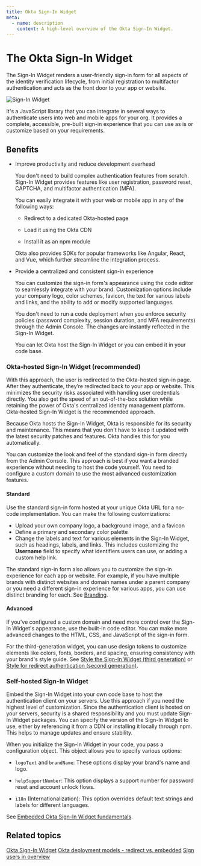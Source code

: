 ```yaml
---
title: Okta Sign-In Widget
meta:
  - name: description
    content: A high-level overview of the Okta Sign-In Widget.
---
```


# The Okta Sign-In Widget

The Sign-In Widget renders a user-friendly sign-in form for all aspects of the identity verification lifecycle, from initial registration to multifactor authentication and acts as the front door to your app or website.

 <div class="quarter"> 
 
 ![Sign-In Widget](/img/siw/okta-sign-in-javascript.png) 
 
 </div>

It's a JavaScript library that you can integrate in several ways to authenticate users into web and mobile apps for your org. It provides a complete, accessible, pre-built sign-in experience that you can use as is or customize based on your requirements. 

## Benefits 

* Improve productivity and reduce development overhead

   You don't need to build complex authentication features from scratch. Sign-In Widget provides features like user registration, password reset, CAPTCHA, and multifactor authentication (MFA).

   You can easily integrate it with your web or mobile app in any of the following ways:

    * Redirect to a dedicated Okta-hosted page

    * Load it using the Okta CDN

    * Install it as an npm module

    Okta also provides SDKs for popular frameworks like Angular, React, and Vue, which further streamline the integration process.

* Provide a centralized and consistent sign-in experience

   You can customize the sign-in form's appearance using the code editor to seamlessly integrate with your brand. Customization options include your company logo, color schemes, favicon, the text for various labels and links, and the ability to add or modify supported languages.  

   You don't need to run a code deployment when you enforce security policies (password complexity, session duration, and MFA requirements) through the Admin Console. The changes are instantly reflected in the Sign-In Widget. 

   You can let Okta host the Sign-In Widget or you can embed it in your code base.


### Okta-hosted Sign-In Widget (recommended) 

With this approach, the user is redirected to the Okta-hosted sign-in page. After they authenticate, they’re redirected back to your app or website. This minimizes the security risks associated with handling user credentials directly. You also get the speed of an out-of-the-box solution while retaining the power of Okta's centralized identity management platform. Okta-hosted Sign-In Widget is the recommended approach. 

Because Okta hosts the Sign-In Widget, Okta is responsible for its security and maintenance. This means that you don't have to keep it updated with the latest security patches and features. Okta handles this for you automatically.

You can customize the look and feel of the standard sign-in form directly from the Admin Console. This approach is best if you want a branded experience without needing to host the code yourself. You need to configure a custom domain to use the most advanced customization features.

#### Standard

Use the standard sign-in form hosted at your unique Okta URL for a no-code implementation. You can make the following customizations:

   * Upload your own company logo, a background image, and a favicon
   * Define a primary and secondary color palette
   * Change the labels and text for various elements in the Sign-In Widget, such as headings, labels, and links. This includes customizing the **Username** field to specify what identifiers users can use, or adding a custom help link.

The standard sign-in form also allows you to customize the sign-in experience for each app or website. For example, if you have multiple brands with distinct websites and domain names under a parent company or you need a different sign-in experience for various apps, you can use distinct branding for each. See [Branding](https://help.okta.com/oie/en-us/content/topics/settings/branding.htm).

#### Advanced
If you've configured a custom domain and need more control over the Sign-In Widget's appearance, use the built-in code editor. You can make more advanced changes to the HTML, CSS, and JavaScript of the sign-in form.

For the third-generation widget, you can use design tokens to customize elements like colors, fonts, borders, and spacing, ensuring consistency with your brand's style guide. See [Style the Sign-In Widget (third generation)](https://developer.okta.com/docs/guides/custom-widget-gen3/main/) or [Style for redirect authentication (second generation)](https://developer.okta.com/docs/guides/custom-widget/main/#style-the-okta-hosted-sign-in-widget).


### Self-hosted Sign-In Widget

Embed the Sign-In Widget into your own code base to host the authentication client on your servers. Use this approach if you need the highest level of customization. Since the authentication client is hosted on your servers, security is a shared responsibility and you must update Sign-In Widget packages. You can specify the version of the Sign-In Widget to use, either by referencing it from a CDN or installing it locally through npm. This helps to manage updates and ensure stability.

When you initialize the Sign-In Widget in your code, you pass a configuration object. This object allows you to specify various options:

* `logoText` and `brandName`: These options display your brand's name and logo.

* `helpSupportNumber`: This option displays a support number for password reset and account unlock flows.

* `i18n` (Internationalization): This option overrides default text strings and labels for different languages.

See [Embedded Okta Sign-In Widget fundamentals](https://developer.okta.com/docs/guides/embedded-siw/main/).

## Related topics

[Okta Sign-In Widget](https://github.com/okta/okta-signin-widget)
[Okta deployment models - redirect vs. embedded](https://developer.okta.com/docs/concepts/redirect-vs-embedded/)
[Sign users in overview](https://developer.okta.com/docs/guides/sign-in-overview/main/)
